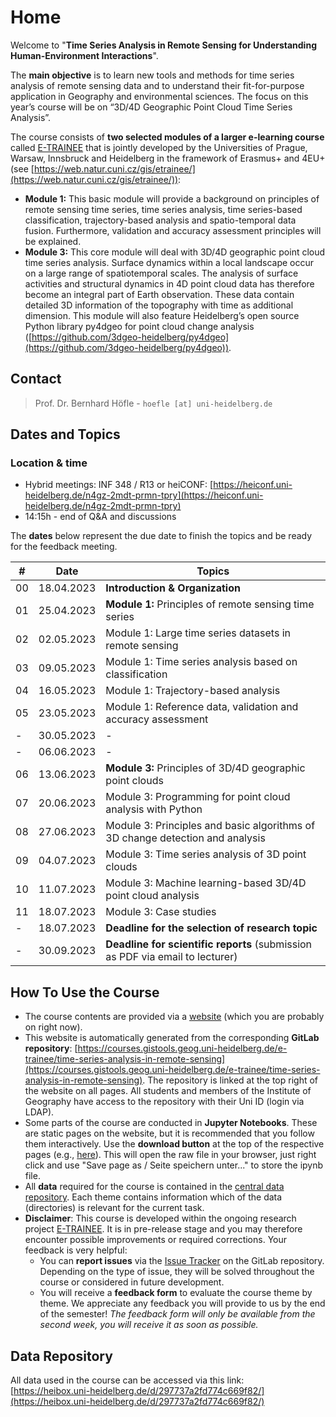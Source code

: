 # Home

Welcome to "**Time Series Analysis in Remote Sensing for Understanding Human-Environment Interactions**".

The **main objective** is to learn new tools and methods for time series analysis of remote sensing data and to understand their fit-for-purpose application in Geography and environmental sciences. The focus on this year’s course will be on “3D/4D Geographic Point Cloud Time Series Analysis”. 

The course consists of **two selected modules of a larger e-learning course** called [E-TRAINEE]([https://web.natur.cuni.cz/gis/etrainee/](https://web.natur.cuni.cz/gis/etrainee/)) that is jointly developed by the Universities of Prague, Warsaw, Innsbruck and Heidelberg in the framework of Erasmus+ and 4EU+ (see [https://web.natur.cuni.cz/gis/etrainee/](https://web.natur.cuni.cz/gis/etrainee/)):

* **Module 1:** This basic module will provide a background on principles of remote sensing time series, time series analysis, time series-based classification, trajectory-based analysis and spatio-temporal data fusion. Furthermore, validation and accuracy assessment principles will be explained.
* **Module 3:** This core module will deal with 3D/4D geographic point cloud time series analysis. Surface dynamics within a local landscape occur on a large range of spatiotemporal scales. The analysis of surface activities and structural dynamics in 4D point cloud data has therefore become an integral part of Earth observation. These data contain detailed 3D information of the topography with time as additional dimension. This module will also feature Heidelberg’s open source Python library py4dgeo for point cloud change analysis ([https://github.com/3dgeo-heidelberg/py4dgeo](https://github.com/3dgeo-heidelberg/py4dgeo)). 

## Contact
> Prof. Dr. Bernhard Höfle - `hoefle [at] uni-heidelberg.de`  


## Dates and Topics

### Location & time
- Hybrid meetings: INF 348 / R13 or heiCONF: [https://heiconf.uni-heidelberg.de/n4gz-2mdt-prmn-tpry](https://heiconf.uni-heidelberg.de/n4gz-2mdt-prmn-tpry)
- 14:15h - end of Q&A and discussions

The **dates** below represent the due date to finish the topics and be ready for the feedback meeting.

| #   | Date       | Topics                                                                           |
|-----|------------|----------------------------------------------------------------------------------|
| 00  | 18.04.2023 | **Introduction & Organization**                                                  |
| 01  | 25.04.2023 | **Module 1:** Principles of remote sensing time series                           |
| 02  | 02.05.2023 | Module 1: Large time series datasets in remote sensing                           |
| 03  | 09.05.2023 | Module 1: Time series analysis based on classification                           |
| 04  | 16.05.2023 | Module 1: Trajectory-based analysis                                              |
| 05  | 23.05.2023 | Module 1: Reference data, validation and accuracy assessment                     |
|  -  | 30.05.2023 | -                                                                                |
|  -  | 06.06.2023 | -                                                                                |
| 06  | 13.06.2023 | **Module 3:** Principles of 3D/4D geographic point clouds                        |
| 07  | 20.06.2023 | Module 3: Programming for point cloud analysis with Python                       |
| 08  | 27.06.2023 | Module 3: Principles and basic algorithms of 3D change detection and analysis    |
| 09  | 04.07.2023 | Module 3: Time series analysis of 3D point clouds                                |
| 10  | 11.07.2023 | Module 3: Machine learning-based 3D/4D point cloud analysis                      |
| 11  | 18.07.2023 | Module 3: Case studies                                                           |
|  -  | 18.07.2023 | **Deadline for the selection of research topic**                                 |
|  -  | 30.09.2023 | **Deadline for scientific reports** (submission as PDF via email to lecturer)    |


## How To Use the Course

* The course contents are provided via a [website](http://e-trainee.courses-pages.gistools.geog.uni-heidelberg.de/time-series-analysis-in-remote-sensing/index.html) (which you are probably on right now). 
* This website is automatically generated from the corresponding **GitLab repository**: [https://courses.gistools.geog.uni-heidelberg.de/e-trainee/time-series-analysis-in-remote-sensing](https://courses.gistools.geog.uni-heidelberg.de/e-trainee/time-series-analysis-in-remote-sensing). The repository is linked at the top right of the website on all pages. All students and members of the Institute of Geography have access to the repository with their Uni ID (login via LDAP).
* Some parts of the course are conducted in **Jupyter Notebooks**. These are static pages on the website, but it is recommended that you follow them interactively. Use the **download button** at the top of the respective pages (e.g., [here](http://e-trainee.courses-pages.gistools.geog.uni-heidelberg.de/time-series-analysis-in-remote-sensing/module3/02_pointcloud_programming_python/02_pointcloud_programming_python.html)). This will open the raw file in your browser, just right click and use "Save page as / Seite speichern unter..." to store the ipynb file.
* All **data** required for the course is contained in the [central data repository](#data-repository). Each theme contains information which of the data (directories) is relevant for the current task.
* **Disclaimer**: This course is developed within the ongoing research project [E-TRAINEE](https://web.natur.cuni.cz/gis/etrainee/). It is in pre-release stage and you may therefore encounter possible improvements or required corrections. Your feedback is very helpful:
    * You can **report issues** via the [Issue Tracker](https://courses.gistools.geog.uni-heidelberg.de/e-trainee/time-series-analysis-in-remote-sensing/-/issues) on the GitLab repository. Depending on the type of issue, they will be solved throughout the course or considered in future development.
    * You will receive a **feedback form** to evaluate the course theme by theme. We appreciate any feedback you will provide to us by the end of the semester! _The feedback form will only be available from the second week, you will receive it as soon as possible._


## Data Repository

All data used in the course can be accessed via this link: [https://heibox.uni-heidelberg.de/d/297737a2fd774c669f82/](https://heibox.uni-heidelberg.de/d/297737a2fd774c669f82/)
